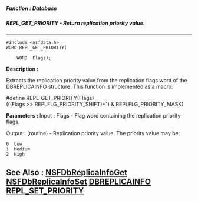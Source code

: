 ##### Function : Database
##### REPL_GET_PRIORITY - Return replication priority value.
---
```
#include <nsfdata.h>
WORD REPL_GET_PRIORITY(

	WORD  Flags);
```
**Description :**

Extracts the replication priority value from the replication flags word of the 
DBREPLICAINFO structure.  This function is implemented as a macro:

#define REPL_GET_PRIORITY(Flags) \
 (((Flags >> REPLFLG_PRIORITY_SHIFT)+1) & REPLFLG_PRIORITY_MASK)

**Parameters :**
Input :
Flags  -  Flag word containing the replication priority flags.

Output :
(routine)  -  Replication priority value.  The priority value may be:

    0  Low
    1  Medium
    2  High




**See Also :**
[NSFDbReplicaInfoGet](/reference/Func/NSFDbReplicaInfoGet)
[NSFDbReplicaInfoSet](/reference/Func/NSFDbReplicaInfoSet)
[DBREPLICAINFO](/reference/Data/DBREPLICAINFO)
[REPL_SET_PRIORITY](/reference/Func/REPL_SET_PRIORITY)
---
